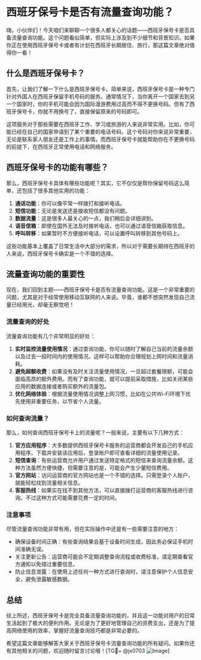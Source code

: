 # 西班牙保号卡是否有流量查询功能？

嗨，小伙伴们！今天咱们来聊聊一个很多人都关心的话题——西班牙保号卡是否具备流量查询功能。这个问题看似简单，但实际上涉及到不少细节和背景知识。如果你正在使用西班牙保号卡或者有计划在西班牙长期居住、旅行，那这篇文章绝对值得你一看！

## 什么是西班牙保号卡？

首先，让我们了解一下什么是西班牙保号卡。简单来说，西班牙保号卡是一种专门针对外国人在西班牙保留手机号码的服务。通常情况下，当你离开一个国家去到另一个国家时，你的手机可能会因为国际漫游费用过高而不得不更换号码。但有了西班牙保号卡，你就不用换号了，直接保留原来的号码即可。

这项服务对于那些需要在西班牙工作、学习或旅游的人来说非常实用。比如，你可能已经在自己的国家申请到了某个重要的电话号码，这个号码对你来说非常重要，无论是联系家人朋友还是工作上的事情。而西班牙保号卡就能帮助你在不更换号码的前提下，在西班牙正常使用电话和网络服务。

## 西班牙保号卡的功能有哪些？

那么，西班牙保号卡具体有哪些功能呢？其实，它不仅仅是帮你保留号码这么简单，还包括了很多其他实用的功能：

1. **通话功能**：你可以像平常一样拨打和接听电话。
2. **短信功能**：无论是发送还是接收短信都没有问题。
3. **数据流量**：这是很多人最关心的一点，我们稍后会详细讲到。
4. **语音信箱**：即使在国外无法及时接听电话，也可以通过语音信箱获取信息。
5. **呼叫转移**：如果暂时不方便接听电话，可以设置呼叫转移到其他号码上。

这些功能基本上覆盖了日常生活中大部分的需求，所以对于需要长期待在西班牙的人来说，西班牙保号卡确实是一个不错的选择。

## 流量查询功能的重要性

现在，我们回到主题——西班牙保号卡是否有流量查询功能。这是一个非常重要的问题，尤其是对于经常使用移动互联网的人来说。毕竟，谁都不想突然发现自己流量已经用光，却毫无察觉吧！

### 流量查询的好处

流量查询功能有几个非常明显的好处：

1. **实时监控流量使用情况**：通过查询功能，你可以随时了解自己当前的流量余额以及过去一段时间内的使用情况。这样可以帮助你合理规划上网时间和流量消耗。
2. **避免超额收费**：如果没有及时关注流量使用情况，一旦超过套餐限额，可能会面临高昂的额外费用。而有了查询功能，就可以提前采取措施，比如关闭某些应用的数据连接或者购买额外的流量包。
3. **优化网络体验**：根据流量使用情况调整上网习惯，比如在公共Wi-Fi环境下优先使用非重要任务，以节省个人流量。

### 如何查询流量？

那么，如何查询西班牙保号卡上的流量呢？一般来说，主要有以下几种方式：

1. **官方应用程序**：大多数提供西班牙保号卡服务的运营商都会开发自己的手机应用程序。下载并安装该应用后，登录账户即可查看详细的流量使用记录。
2. **短信查询**：有些运营商允许用户通过发送特定格式的短信来查询流量余额。这种方法虽然方便快捷，但需要注意的是，可能会产生少量短信费用。
3. **官方网站**：访问运营商的官方网站也是一个不错的选择。只需登录个人账户，就能轻松找到流量相关信息。
4. **客服热线**：如果实在找不到其他方法，可以直接拨打运营商的客服热线进行咨询。不过这种方式可能需要花费一定的时间。

### 注意事项

尽管流量查询功能非常有用，但在实际操作中还是有一些需要注意的地方：

- 确保设备时间正确：有些查询结果会基于设备时间生成，因此务必保证手机时间准确无误。
- 关注更新公告：运营商可能会不定期调整查询流程或收费标准，请定期查看官方通知以免错过重要信息。
- 防止信息泄露：在使用上述任何一种方式进行查询时，请注意保护个人信息安全，避免泄露敏感数据。

## 总结

综上所述，西班牙保号卡是完全具备流量查询功能的，并且这一功能对用户的日常生活起到了极大的便利作用。无论是为了更好地管理自己的资费支出，还是为了提高网络使用的效率，掌握好流量查询技巧都是非常必要的。

希望这篇文章能够解答大家关于西班牙保号卡流量查询功能的所有疑问。如果你还有其他相关的问题，欢迎随时留言讨论哦！[TG💪+ @jx0703 ![Image](https://github.com/user-attachments/assets/dbca1d08-cadb-493c-b0ec-ad6f7a83f270)]